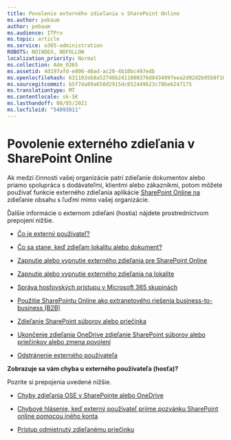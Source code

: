 ```yaml
---
title: Povolenie externého zdieľania v SharePoint Online
ms.author: pebaum
author: pebaum
ms.audience: ITPro
ms.topic: article
ms.service: o365-administration
ROBOTS: NOINDEX, NOFOLLOW
localization_priority: Normal
ms.collection: Adm_O365
ms.assetid: 4d197afd-e806-40ad-ac20-4b10bc497edb
ms.openlocfilehash: 631102eb8a52746b2411000376d8434997eea2d92d2b95b0f102acf2a75f9d2d
ms.sourcegitcommit: b5f7da89a650d2915dc652449623c78be6247175
ms.translationtype: MT
ms.contentlocale: sk-SK
ms.lasthandoff: 08/05/2021
ms.locfileid: "54093811"
---
```

# <a name="enable-external-sharing-in-sharepoint-online"></a>Povolenie externého zdieľania v SharePoint Online

Ak medzi činnosti vašej organizácie patrí zdieľanie dokumentov alebo priamo spolupráca s dodávateľmi, klientmi alebo zákazníkmi, potom môžete používať funkcie externého zdieľania aplikácie [SharePoint Online na](https://docs.microsoft.com/sharepoint/external-sharing-overview) zdieľanie obsahu s ľuďmi mimo vašej organizácie.

Ďalšie informácie o externom zdieľaní (hostia) nájdete prostredníctvom prepojení nižšie.

- [Čo je externý používateľ?](https://docs.microsoft.com/sharepoint/external-sharing-overview#what-is-an-external-user)

- [Čo sa stane, keď zdieľam lokalitu alebo dokument?](https://docs.microsoft.com/sharepoint/external-sharing-overview#what-happens-when-i-share-a-site-or-document)

- [Zapnutie alebo vypnutie externého zdieľania pre SharePoint Online](https://docs.microsoft.com/sharepoint/turn-external-sharing-on-or-off)

- [Zapnutie alebo vypnutie externého zdieľania na lokalite](https://docs.microsoft.com/sharepoint/change-external-sharing-site)

- [Správa hosťovských prístupu v Microsoft 365 skupinách](https://docs.microsoft.com/microsoft-365/admin/create-groups/manage-guest-access-in-groups)

- [Použitie SharePointu Online ako extranetového riešenia business-to-business (B2B)](https://docs.microsoft.com/sharepoint/create-b2b-extranet)

- [Zdieľanie SharePoint súborov alebo priečinka](https://support.office.com/article/share-sharepoint-files-or-folders-1fe37332-0f9a-4719-970e-d2578da4941c)

- [Ukončenie zdieľania OneDrive zdieľanie SharePoint súborov alebo priečinkov alebo zmena povolení](https://support.office.com/article/stop-sharing-onedrive-or-sharepoint-files-or-folders-or-change-permissions-0a36470f-d7fe-40a0-bd74-0ac6c1e13323)

- [Odstránenie externého používateľa](https://docs.microsoft.com/sharepoint/remove-users#delete-a-guest-from-the-microsoft-365-admin-center)

**Zobrazuje sa vám chyba u externého používateľa (hosťa)?**

Pozrite si prepojenia uvedené nižšie. 

- [Chyby zdieľania OSE v SharePointe alebo OneDrive](https://docs.microsoft.com/sharepoint/sharepoint-onedrive-error-message)

- [Chybové hlásenie, keď externý používateľ prijme pozvánku SharePoint online pomocou iného konta](https://docs.microsoft.com/sharepoint/support/sharing-and-permissions/error-when-external-user-accepts-an-invitation-by-using-another-account)

- [Prístup odmietnutý zdieľanému priečinku](https://docs.microsoft.com/sharepoint/support/sharing-and-permissions/cannot-access-shared-folder)
